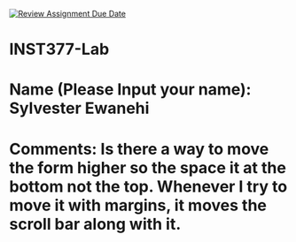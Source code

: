 [![Review Assignment Due Date](https://classroom.github.com/assets/deadline-readme-button-22041afd0340ce965d47ae6ef1cefeee28c7c493a6346c4f15d667ab976d596c.svg)](https://classroom.github.com/a/LXHgsJqg)
# INST377-Lab

# Name (Please Input your name): Sylvester Ewanehi

# Comments: Is there a way to move the form higher so the space it at the bottom not the top. Whenever I try to move it with margins, it moves the scroll bar along with it. 